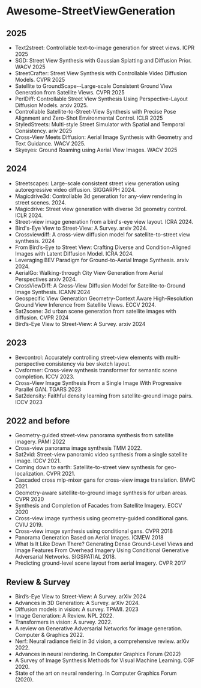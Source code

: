 # Awesome-StreetViewGeneration

## 2025 
- Text2street: Controllable text-to-image generation for street views. ICPR 2025
- SGD: Street View Synthesis with Gaussian Splatting and Diffusion Prior. WACV 2025
- StreetCrafter: Street View Synthesis with Controllable Video Diffusion Models. CVPR 2025
- Satellite to GroundScape--Large-scale Consistent Ground View Generation from Satellite Views. CVPR 2025
- PerlDiff: Controllable Street View Synthesis Using Perspective-Layout Diffusion Models. arxiv 2025.
- Controllable Satellite-to-Street-View Synthesis with Precise Pose Alignment and Zero-Shot Environmental Control. ICLR 2025
- StyledStreets: Multi-style Street Simulator with Spatial and Temporal Consistency. ariv 2025
- Cross-View Meets Diffusion: Aerial Image Synthesis with Geometry and Text Guidance. WACV 2025.
- Skyeyes: Ground Roaming using Aerial View Images. WACV 2025

## 2024
- Streetscapes: Large-scale consistent street view generation using autoregressive video diffusion. SIGGARPH 2024.
- Magicdrive3d: Controllable 3d generation for any-view rendering in street scenes. 2024.
- Magicdrive: Street view generation with diverse 3d geometry control. ICLR 2024.
- Street-view image generation from a bird's-eye view layout. ICRA 2024. 
- Bird's-Eye View to Street-View: A Survey. arxiv 2024.
- Crossviewdiff: A cross-view diffusion model for satellite-to-street view synthesis. 2024
- From Bird’s-Eye to Street View: Crafting Diverse and Condition-Aligned Images with Latent Diffusion Model. ICRA 2024.
- Leveraging BEV Paradigm for Ground-to-Aerial Image Synthesis. arxiv 2024.
- AerialGo: Walking-through City View Generation from Aerial Perspectives arxiv 2024.
- CrossViewDiff: A Cross-View Diffusion Model for Satellite-to-Ground Image Synthesis. ICANN 2024
- Geospecific View Generation Geometry-Context Aware High-Resolution Ground View Inference from Satellite Views. ECCV 2024.
- Sat2scene: 3d urban scene generation from satellite images with diffusion. CVPR 2024
- Bird’s-Eye View to Street-View: A Survey. arxiv 2024

## 2023
- Bevcontrol: Accurately controlling street-view elements with multi-perspective consistency via bev sketch layout. 
- Cvsformer: Cross-view synthesis transformer for semantic scene completion. ICCV 2023.
- Cross-View Image Synthesis From a Single Image With Progressive Parallel GAN. TGARS 2023
- Sat2density: Faithful density learning from satellite-ground image pairs. ICCV 2023

## 2022 and before
- Geometry-guided street-view panorama synthesis from satellite imagery. PAMI 2022
- Cross-view panorama image synthesis TMM 2022. 
- Sat2vid: Street-view panoramic video synthesis from a single satellite image. ICCV 2021.
- Coming down to earth: Satellite-to-street view synthesis for geo-localization. CVPR 2021.
- Cascaded cross mlp-mixer gans for cross-view image translation. BMVC 2021. 
- Geometry-aware satellite-to-ground image synthesis for urban areas. CVPR 2020
- Synthesis and Completion of Facades from Satellite Imagery. ECCV 2020
- Cross-view image synthesis using geometry-guided conditional gans. CVIU 2019.
- Cross-view image synthesis using conditional gans. CVPR 2018
- Panorama Generation Based on Aerial Images. ICMEW 2018
- What Is It Like Down There? Generating Dense Ground-Level Views and Image Features From Overhead Imagery Using Conditional Generative Adversarial Networks. SIGSPATIAL 2018.
- Predicting ground-level scene layout from aerial imagery. CVPR 2017


## Review & Survey
- Bird’s-Eye View to Street-View: A Survey. arXiv 2024
- Advances in 3D Generation: A Survey. arXiv 2024.
- Diffusion models in vision: A survey. TPAMI. 2023
- Image Generation: A Review. NPL 2022.
- Transformers in vision: A survey. 2022.
- A review on Generative Adversarial Networks for image generation. Computer & Graphics 2022.
- Nerf: Neural radiance field in 3d vision, a comprehensive review. arXiv 2022.
- Advances in neural rendering. In Computer Graphics Forum (2022)
- A Survey of Image Synthesis Methods for Visual Machine Learning. CGF 2020.
- State of the art on neural rendering. In Computer Graphics Forum (2020).
